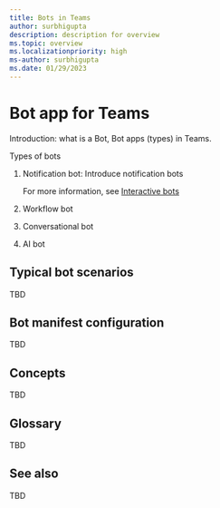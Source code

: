 ```yaml
---
title: Bots in Teams
author: surbhigupta
description: description for overview
ms.topic: overview
ms.localizationpriority: high
ms-author: surbhigupta
ms.date: 01/29/2023
---
```



# Bot app for Teams

Introduction: what is a Bot, Bot apps (types) in Teams.

Types of bots

1. Notification bot: Introduce notification bots

    For more information, see [Interactive bots](/bots/interactive-messages.md)

2. Workflow bot

3. Conversational bot

4. AI bot


## Typical bot scenarios

TBD

## Bot manifest configuration

TBD

## Concepts 

TBD

## Glossary

TBD

## See also

TBD



<!---
## Bots in Teams

How does a bot in Teams helps a user?
Introduction and an infographic or video that shows user experience for bots in Teams.
Introduction to scopes where bots work and how influence user interaction. Bot type vs. scope matrix.

## Dev experience for bot interaction in Teams

An infographic that shows the end-to-end interaction between a conversational bot app and a user through the network/tenant.
Could add similar infographics for other bot types

## Bot users and bot features

Bot features vs bot user types
Introduction to bot user journeys based on user's beginner or advanced level

Interactive infographic:

* New user journey:
  * Basic bot concepts
  * Basic bot building in TTK - link back to Get started
  * Building basic bot using code samples
    * Learn bot activities, activity handlers, bot SDKs, etc.
    * Configure bot
    * Format message using Adaptive cards
    * Interactive messages
    * Send and receive files
    * API changes to fetch team or chat members
    * Optimize bot with rate limiting
* Advanced user journey:
  * Learn and build call and media bots
  * Build AI bot
  * Extend AI bot to Copilot

## Common bot scenarios

TBD

## Bot manifest config

TBD
--->